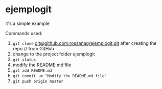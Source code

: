 # ejemplogit
it's a simple example

Commands used:
1. `git clone` [git@github.com:rossanag/ejemplogit.git](git@github.com:rossanag/ejemplogit.git) after creating the repo  // from GitHub  	
2. change to the project folder ejemplogit  
3. `git status`  
4. modify the README.md file  
5. `git add README.md  ` 
6. `git commit -m "Modify the README.md file"`  
7. `git push origin master`  
